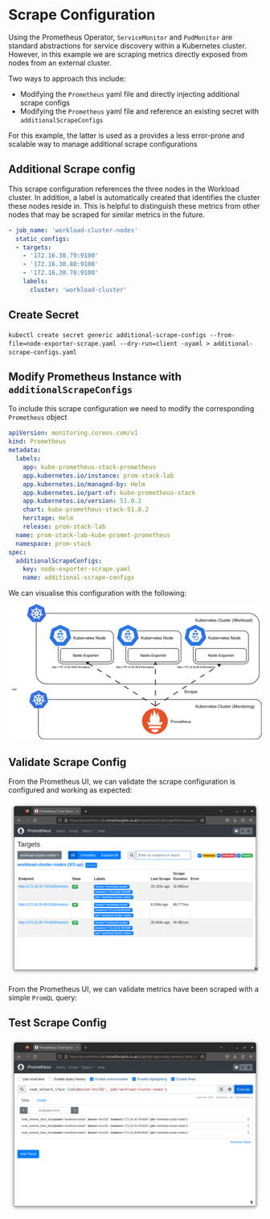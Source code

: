 # Scrape Configuration

Using the Prometheus Operator, `ServiceMonitor` and `PodMonitor` are standard abstractions for service discovery within
a Kubernetes cluster. However, in this example we are scraping metrics directly exposed from nodes from an external cluster.

Two ways to approach this include:

* Modifying the `Prometheus` yaml file and directly injecting additional scrape configs
* Modifying the `Prometheus` yaml file and reference an existing secret with `additionalScrapeConfigs`

For this example, the latter is used as a provides a less error-prone and scalable way to manage additional scrape configurations

##  Additional Scrape config

This scrape configuration references the three nodes in the Workload cluster. In addition, a label is automatically created 
that identifies the cluster these nodes reside in. This is helpful to distinguish these metrics from other nodes that may be scraped
for similar metrics in the future.

```yaml
- job_name: 'workload-cluster-nodes'
  static_configs:
  - targets:
    - '172.16.30.79:9100'
    - '172.16.30.80:9100'
    - '172.16.30.78:9100'
    labels:
      cluster: 'workload-cluster'
```

## Create Secret

`kubectl create secret generic additional-scrape-configs --from-file=node-exporter-scrape.yaml --dry-run=client -oyaml > additional-scrape-configs.yaml`

## Modify Prometheus Instance with `additionalScrapeConfigs`

To include this scrape configuration we need to modify the corresponding `Prometheus` object

```yaml
apiVersion: monitoring.coreos.com/v1
kind: Prometheus
metadata:
  labels:
    app: kube-prometheus-stack-prometheus
    app.kubernetes.io/instance: prom-stack-lab
    app.kubernetes.io/managed-by: Helm
    app.kubernetes.io/part-of: kube-prometheus-stack
    app.kubernetes.io/version: 51.0.2
    chart: kube-prometheus-stack-51.0.2
    heritage: Helm
    release: prom-stack-lab
  name: prom-stack-lab-kube-promet-prometheus
  namespace: prom-stack
spec:
  additionalScrapeConfigs:
    key: node-exporter-scrape.yaml
    name: additional-scrape-configs
```

We can visualise this configuration with the following:

![img.png](../Images/scrape-config.png)

## Validate Scrape Config

From the Prometheus UI, we can validate the scrape configuration is configured and working as expected:

![img.png](../Images/scrape.png)

From the Prometheus UI, we can validate metrics have been scraped with a simple `PromQL` query:

## Test Scrape Config

![img.png](../Images/prom-query.png)

